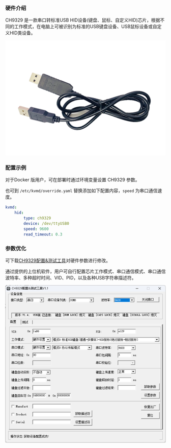 ### 硬件介绍

CH9329 是一款串口转标准USB HID设备(键盘、鼠标、自定义HID)芯片，根据不同的工作模式，在电脑上可被识别为标准的USB键盘设备、USB鼠标设备或自定义HID类设备。

![image-20240812203814747](./img/image-20240812203814747.png)

### 配置示例

对于Docker 版用户，可在部署时通过环境变量设置 CH9329 参数。

也可到 `/etc/kvmd/override.yaml` 替换添加如下配置内容，`speed` 为串口通信速度。

```yaml
kvmd:
    hid:
        type: ch9329
        device: /dev/ttyUSB0
        speed: 9600
        read_timeout: 0.3
```

### 参数优化

可下载[CH9329配置&测试工具](https://www.wch.cn/downloads/CH9329EVT_ZIP.html)对硬件参数进行修改。

通过提供的上位机软件，用户可自行配置芯片工作模式、串口通信模式、串口通信波特率、多种超时时间、VID、PID，以及各种USB字符串描述符。

![CH9329Test_CfgTool](img/image-202422131332.png)
